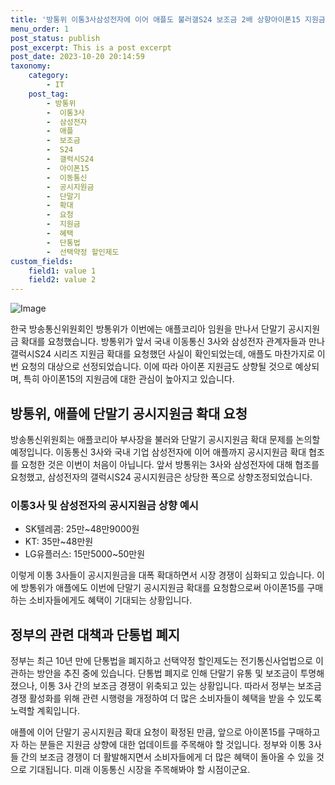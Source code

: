 ```yaml
---
title: '방통위 이통3사삼성전자에 이어 애플도 불러갤S24 보조금 2배 상향아이폰15 지원금도 관심'
menu_order: 1
post_status: publish
post_excerpt: This is a post excerpt
post_date: 2023-10-20 20:14:59
taxonomy:
    category:
        - IT
    post_tag:
        - 방통위
        -  이통3사
        -  삼성전자
        -  애플
        -  보조금
        -  S24
        -  갤럭시S24
        -  아이폰15
        -  이동통신
        -  공시지원금
        -  단말기
        -  확대
        -  요청
        -  지원금
        -  혜택
        -  단통법
        -  선택약정 할인제도
custom_fields:
    field1: value 1
    field2: value 2
---
```


![Image](https://imgnews.pstatic.net/image/018/2024/02/06/0005668898_001_20240206143407209.jpg?type=w647)


한국 방송통신위원회인 방통위가 이번에는 애플코리아 임원을 만나서 단말기 공시지원금 확대를 요청했습니다. 방통위가 앞서 국내 이동통신 3사와 삼성전자 관계자들과 만나 갤럭시S24 시리즈 지원금 확대를 요청했던 사실이 확인되었는데, 애플도 마찬가지로 이번 요청의 대상으로 선정되었습니다. 이에 따라 아이폰 지원금도 상향될 것으로 예상되며, 특히 아이폰15의 지원금에 대한 관심이 높아지고 있습니다.

## 방통위, 애플에 단말기 공시지원금 확대 요청
방송통신위원회는 애플코리아 부사장을 불러와 단말기 공시지원금 확대 문제를 논의할 예정입니다. 이동통신 3사와 국내 기업 삼성전자에 이어 애플까지 공시지원금 확대 협조를 요청한 것은 이번이 처음이 아닙니다. 앞서 방통위는 3사와 삼성전자에 대해 협조를 요청했고, 삼성전자의 갤럭시S24 공시지원금은 상당한 폭으로 상향조정되었습니다.

### 이통3사 및 삼성전자의 공시지원금 상향 예시
- SK텔레콤: 25만~48만9000원
- KT: 35만~48만원
- LG유플러스: 15만5000~50만원

이렇게 이통 3사들이 공시지원금을 대폭 확대하면서 시장 경쟁이 심화되고 있습니다. 이에 방통위가 애플에도 이번에 단말기 공시지원금 확대를 요청함으로써 아이폰15를 구매하는 소비자들에게도 혜택이 기대되는 상황입니다.

## 정부의 관련 대책과 단통법 폐지
정부는 최근 10년 만에 단통법을 폐지하고 선택약정 할인제도는 전기통신사업법으로 이관하는 방안을 추진 중에 있습니다. 단통법 폐지로 인해 단말기 유통 및 보조금이 투명해졌으나, 이통 3사 간의 보조금 경쟁이 위축되고 있는 상황입니다. 따라서 정부는 보조금 경쟁 활성화를 위해 관련 시행령을 개정하여 더 많은 소비자들이 혜택을 받을 수 있도록 노력할 계획입니다.

애플에 이어 단말기 공시지원금 확대 요청이 확정된 만큼, 앞으로 아이폰15를 구매하고자 하는 분들은 지원금 상향에 대한 업데이트를 주목해야 할 것입니다. 정부와 이통 3사들 간의 보조금 경쟁이 더 활발해지면서 소비자들에게 더 많은 혜택이 돌아올 수 있을 것으로 기대됩니다. 미래 이동통신 시장을 주목해봐야 할 시점이군요.
